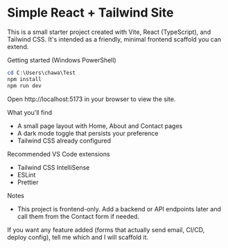 
# Simple React + Tailwind Site

This is a small starter project created with Vite, React (TypeScript), and Tailwind CSS. It's intended as a friendly, minimal frontend scaffold you can extend.

Getting started (Windows PowerShell)

```powershell
cd C:\Users\chawa\Test
npm install
npm run dev
```

Open http://localhost:5173 in your browser to view the site.

What you'll find
- A small page layout with Home, About and Contact pages
- A dark mode toggle that persists your preference
- Tailwind CSS already configured

Recommended VS Code extensions
- Tailwind CSS IntelliSense
- ESLint
- Prettier

Notes
- This project is frontend-only. Add a backend or API endpoints later and call them from the Contact form if needed.

If you want any feature added (forms that actually send email, CI/CD, deploy config), tell me which and I will scaffold it.

```
